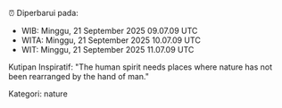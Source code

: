 ⏰ Diperbarui pada:
- WIB: Minggu, 21 September 2025 09.07.09 UTC
- WITA: Minggu, 21 September 2025 10.07.09 UTC
- WIT: Minggu, 21 September 2025 11.07.09 UTC

Kutipan Inspiratif:
"The human spirit needs places where nature has not been rearranged by the hand of man."


Kategori: nature

